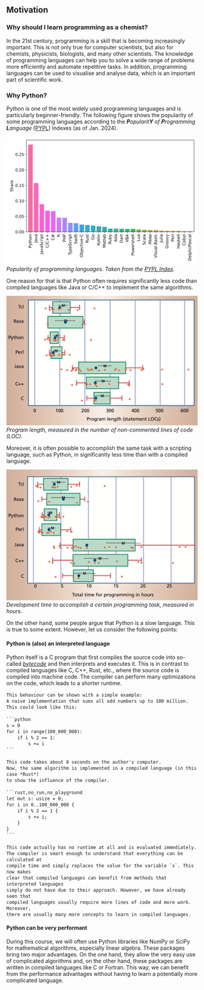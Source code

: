 ## Motivation

### Why should I learn programming as a chemist?

In the 21st century, programming is a skill that is becoming increasingly 
important. This is not only true for computer scientists, but also for
chemists, physicists, biologists, and many other scientists. The knowledge
of programming languages can help you to solve a wide range of problems more 
efficiently and automate repetitive tasks. In addition, programming languages
can be used to visualise and analyse data, which is an important part of
scientific work.

### Why Python?

Python is one of the most widely used programming languages and is particularly
beginner-friendly. The following figure shows the popularity of some programming
languages according to the <i>**P**opularit**Y** of **P**rogramming **L**anguage</i>
([PYPL](https://pypl.github.io/PYPL.html)) Indexes (as of Jan. 2024). 

![Popularity of Programming languages](../assets/figures/00-preface/popularity_pypl_202401.svg)
*Popularity of programming languages. Taken from the 
[PYPL Index](https://pypl.github.io/PYPL.html).*

One reason for that is that Python often requires significantly less code than compiled languages
like Java or C/C++ to implement the same algorithms.

![LOC of PL](../assets/figures/00-preface/loc.png)
*Program length, measured in the number of non-commented lines of code (LOC).*

Moreover, it is often possible to accomplish the same task with a scripting language,
such as Python, in significantly less time than with a compiled language.

![Hours of work to code](../assets/figures/00-preface/hours.png)
*Development time to accomplish a certain programming task, measured in hours.*

On the other hand, some people argue that Python is a slow language. This is true
to some extent. However, let us consider the following points:

#### Python is (also) an interpreted language

Python itself is a C program that first compiles the source code into so-called
[*bytecode*](https://en.wikipedia.org/wiki/Bytecode) and then interprets and executes
it. This is in contrast to compiled languages like C, C++, Rust, etc., where the source
code is compiled into machine code. The compiler can perform many optimizations on the
code, which leads to a shorter runtime. 

~~~admonish example collapsible=true
This behaviour can be shown with a simple example:
A naive implementation that sums all odd numbers up to 100 million.
This could look like this:

```python
s = 0
for i in range(100_000_000):
    if i % 2 == 1:
        s += i
```

This code takes about 8 seconds on the author's computer.
Now, the same algorithm is implemented in a compiled language (in this case *Rust*)
to show the influence of the compiler.

```rust,no_run,no_playground
let mut s: usize = 0;
for i in 0..100_000_000 {
    if i % 2 == 1 {
        s += i;
    }
}
```

This code actually has no runtime at all and is evaluated immediately.
The compiler is smart enough to understand that everything can be calculated at
compile time and simply replaces the value for the variable `s`. This now makes
clear that compiled languages can benefit from methods that interpreted languages
simply do not have due to their approach. However, we have already seen that
compiled languages usually require more lines of code and more work. Moreover,
there are usually many more concepts to learn in compiled languages.
~~~

#### Python can be very performant

During this course, we will often use Python libraries like NumPy or SciPy for mathematical
algorithms, especially linear algebra. These packages bring two major advantages.
On the one hand, they allow the very easy use of complicated algorithms and, on the other
hand, these packages are written in compiled languages like C or Fortran. This way, we can
benefit from the performance advantages without having to learn a potentially more complicated
language.

